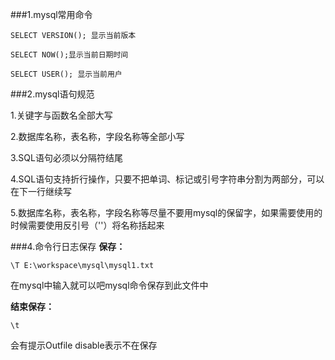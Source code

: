 ###1.mysql常用命令

		
	SELECT VERSION(); 显示当前版本

	SELECT NOW();显示当前日期时间

	SELECT USER(); 显示当前用户

###2.mysql语句规范

1.关键字与函数名全部大写

2.数据库名称，表名称，字段名称等全部小写

3.SQL语句必须以分隔符结尾

4.SQL语句支持折行操作，只要不把单词、标记或引号字符串分割为两部分，可以在下一行继续写

5.数据库名称，表名称，字段名称等尽量不要用mysql的保留字，如果需要使用的时候需要使用反引号（''）将名称括起来


###4.命令行日志保存
**保存：**

	\T E:\workspace\mysql\mysql1.txt

在mysql中输入就可以吧mysql命令保存到此文件中

**结束保存：**

	\t


会有提示Outfile disable表示不在保存

